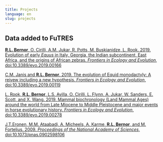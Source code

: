 ```yaml
---
title: Projects
language: en
slug: projects
---
```


## Data added to FuTRES

<a href="https://www.frontiersin.org/articles/10.3389/fevo.2019.00166/full"><b>R.L. Bernor</b>, O. Cirilli, A.M. Jukar, R. Potts, M. Buskianidze, L. Rook. 2019. Evolution of early <i>Equus</i> in Italy, Georgia, the Indian subcontinent, East Africa, and the origins of African zebras. <i>Frontiers in Ecology and Evolution</i>, doi:10.3389/evo.2019.00166</a>

<a href="https://www.frontiersin.org/articles/10.3389/fevo.2019.00119/full">C.M. Janis and <b>R.L. Bernor</b>. 2019. The evolution of Equid monodactyly: A reivew including a new hypothesis. <i>Frontiers in Ecology and Evolution</i>, doi:10.3389/evo.2019.00119</a>

<a href="https://www.frontiersin.org/articles/10.3389/fevo.2019.00278/full">L. Rook, <b>R.L. Bernor</b>, L.S. Avilla, O. Cirilli, L. Flynn, A. Jukar, W. Sanders, E. Scott, and X. Wang. 2019. Mammal biochronology (Land Mammal Ages) around the world from Late Miocene to Middle Pleistocene and major events in horse evolutionary history. <i> Frontiers in Ecology and Evolution</i>, doi:10.3389/evo.2019.00278</a>

<a href="https://www.pnas.org/content/pnas/106/29/11867.full.pdf">J.T.Eronen, M.M. Ataabadi, A. Micheels, A. Karme, <b>R.L. Bernor</b>, and M. Fortelius. 2009. <i>Proceedings of the National Academy of Sciences</i>, doi:10.1073/pnas.0902598106</a>
